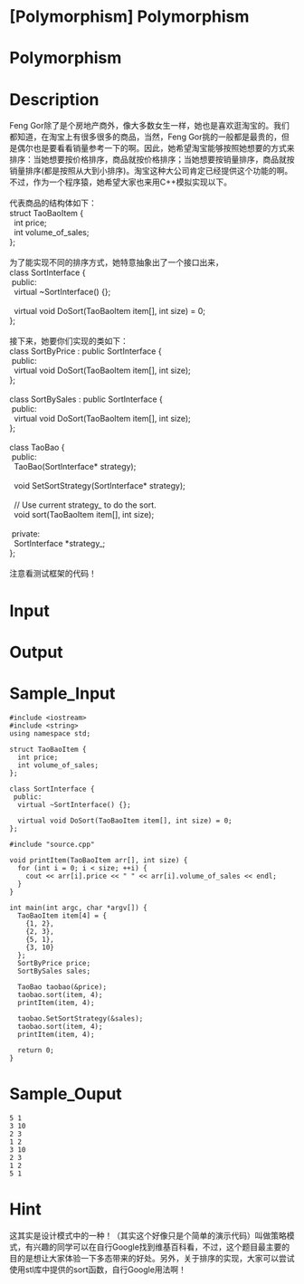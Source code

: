 # [Polymorphism] Polymorphism

# Polymorphism

# Description
<div>Feng Gor除了是个房地产商外，像大多数女生一样，她也是喜欢逛淘宝的。我们都知道，在淘宝上有很多很多的商品，当然，Feng Gor挑的一般都是最贵的，但是偶尔也是要看看销量参考一下的啊。因此，她希望淘宝能够按照她想要的方式来排序：当她想要按价格排序，商品就按价格排序；当她想要按销量排序，商品就按销量排序(都是按照从大到小排序)。淘宝这种大公司肯定已经提供这个功能的啊。不过，作为一个程序猿，她希望大家也来用C++模拟实现以下。</div>
<div>&nbsp;</div>
<div>代表商品的结构体如下：</div>
<div>struct TaoBaoItem {</div>
<div>&nbsp; int price;</div>
<div>&nbsp; int volume_of_sales;</div>
<div>};</div>
<div>&nbsp;</div>
<div>为了能实现不同的排序方式，她特意抽象出了一个接口出来，</div>
<div>class SortInterface {</div>
<div>&nbsp;public:</div>
<div>&nbsp; virtual ~SortInterface() {};</div>
<div>&nbsp;</div>
<div>&nbsp; virtual void DoSort(TaoBaoItem item[], int size) = 0;</div>
<div>};</div>
<div>&nbsp;</div>
<div>接下来，她要你们实现的类如下：</div>
<div>class SortByPrice : public SortInterface {</div>
<div>&nbsp;public:</div>
<div>&nbsp; virtual void DoSort(TaoBaoItem item[], int size);</div>
<div>};</div>
<div>&nbsp;</div>
<div>class SortBySales : public SortInterface {</div>
<div>&nbsp;public:</div>
<div>&nbsp; virtual void DoSort(TaoBaoItem item[], int size);</div>
<div>};</div>
<div>&nbsp;</div>
<div>class TaoBao {</div>
<div>&nbsp;public:</div>
<div>&nbsp; TaoBao(SortInterface* strategy);</div>
<div>&nbsp;&nbsp;</div>
<div>&nbsp; void SetSortStrategy(SortInterface* strategy);</div>
<div>&nbsp;</div>
<div>&nbsp; // Use current strategy_ to do the sort.</div>
<div>&nbsp; void sort(TaoBaoItem item[], int size);</div>
<div>&nbsp;</div>
<div>&nbsp;private:</div>
<div>&nbsp; SortInterface *strategy_;</div>
<div>};</div>
<div>&nbsp;</div>
<div>注意看测试框架的代码！</div>

# Input


# Output


# Sample_Input
```
#include <iostream>
#include <string>
using namespace std;

struct TaoBaoItem {
  int price;
  int volume_of_sales;
};

class SortInterface {
 public:
  virtual ~SortInterface() {};

  virtual void DoSort(TaoBaoItem item[], int size) = 0;
};

#include "source.cpp"

void printItem(TaoBaoItem arr[], int size) {
  for (int i = 0; i < size; ++i) {
    cout << arr[i].price << " " << arr[i].volume_of_sales << endl;
  }
}

int main(int argc, char *argv[]) {
  TaoBaoItem item[4] = {
    {1, 2},
    {2, 3},
    {5, 1},
    {3, 10}
  };
  SortByPrice price;
  SortBySales sales;

  TaoBao taobao(&price); 
  taobao.sort(item, 4);
  printItem(item, 4);
  
  taobao.SetSortStrategy(&sales);
  taobao.sort(item, 4);
  printItem(item, 4);

  return 0;
}

```

# Sample_Ouput
```
5 1
3 10
2 3
1 2
3 10
2 3
1 2
5 1
```

# Hint
<p>这其实是设计模式中的一种！（其实这个好像只是个简单的演示代码）叫做策略模式，有兴趣的同学可以在自行Google找到维基百科看，不过，这个题目最主要的目的是想让大家体验一下多态带来的好处。另外，关于排序的实现，大家可以尝试使用stl库中提供的sort函数，自行Google用法啊！</p>
<p>&nbsp;</p>

